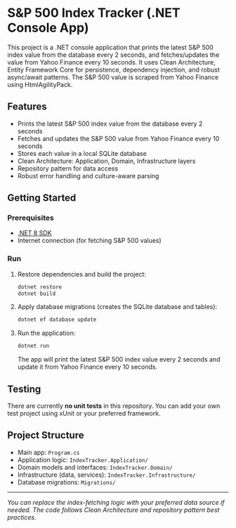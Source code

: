 # S&P 500 Index Tracker (.NET Console App)

This project is a .NET console application that prints the latest S&P 500 index value from the database every 2 seconds, and fetches/updates the value from Yahoo Finance every 10 seconds. It uses Clean Architecture, Entity Framework Core for persistence, dependency injection, and robust async/await patterns. The S&P 500 value is scraped from Yahoo Finance using HtmlAgilityPack.

## Features
- Prints the latest S&P 500 index value from the database every 2 seconds
- Fetches and updates the S&P 500 value from Yahoo Finance every 10 seconds
- Stores each value in a local SQLite database
- Clean Architecture: Application, Domain, Infrastructure layers
- Repository pattern for data access
- Robust error handling and culture-aware parsing

## Getting Started

### Prerequisites
- [.NET 8 SDK](https://dotnet.microsoft.com/en-us/download/dotnet/8.0)
- Internet connection (for fetching S&P 500 values)

### Run
1. Restore dependencies and build the project:
   ```powershell
   dotnet restore
   dotnet build
   ```
2. Apply database migrations (creates the SQLite database and tables):
   ```powershell
   dotnet ef database update
   ```
3. Run the application:
   ```powershell
   dotnet run
   ```
   The app will print the latest S&P 500 index value every 2 seconds and update it from Yahoo Finance every 10 seconds.

## Testing

There are currently **no unit tests** in this repository. You can add your own test project using xUnit or your preferred framework.

## Project Structure
- Main app: `Program.cs`
- Application logic: `IndexTracker.Application/`
- Domain models and interfaces: `IndexTracker.Domain/`
- Infrastructure (data, services): `IndexTracker.Infrastructure/`
- Database migrations: `Migrations/`

---

*You can replace the index-fetching logic with your preferred data source if needed. The code follows Clean Architecture and repository pattern best practices.*
